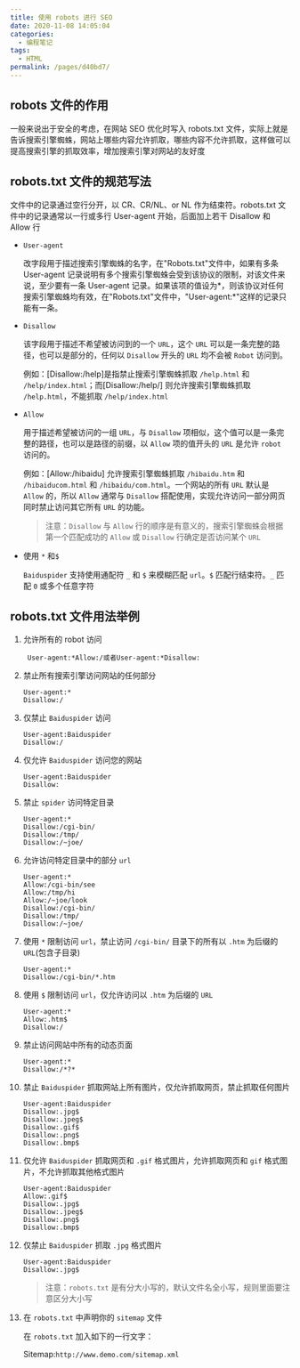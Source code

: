 ```yaml
---
title: 使用 robots 进行 SEO
date: 2020-11-08 14:05:04
categories:
  - 编程笔记
tags:
  - HTML
permalink: /pages/d40bd7/
---
```


## robots 文件的作用

一般来说出于安全的考虑，在网站 SEO 优化时写入 robots.txt 文件，实际上就是告诉搜索引擎蜘蛛，网站上哪些内容允许抓取，哪些内容不允许抓取，这样做可以提高搜索引擎的抓取效率，增加搜索引擎对网站的友好度

## robots.txt 文件的规范写法

文件中的记录通过空行分开，以 CR、CR/NL、or NL 作为结束符。robots.txt 文件中的记录通常以一行或多行 User-agent 开始，后面加上若干 Disallow 和 Allow 行

- `User-agent`

  改字段用于描述搜索引擎蜘蛛的名字，在"Robots.txt"文件中，如果有多条 User-agent 记录说明有多个搜索引擎蜘蛛会受到该协议的限制，对该文件来说，至少要有一条 User-agent 记录。如果该项的值设为*，则该协议对任何搜索引擎蜘蛛均有效，在"Robots.txt"文件中，"User-agent:*"这样的记录只能有一条。

- `Disallow`

  该字段用于描述不希望被访问到的一个 `URL`，这个 `URL` 可以是一条完整的路径，也可以是部分的，任何以 `Disallow` 开头的 `URL` 均不会被 `Robot` 访问到。

  例如：[Disallow:/help]是指禁止搜索引擎蜘蛛抓取 `/help.html` 和 `/help/index.html`；而[Disallow:/help/] 则允许搜索引擎蜘蛛抓取 `/help.html`，不能抓取 `/help/index.html`

- `Allow`

  用于描述希望被访问的一组 `URL`，与 `Disallow` 项相似，这个值可以是一条完整的路径，也可以是路径的前缀，以 `Allow` 项的值开头的 `URL` 是允许 `robot` 访问的。

  例如：[Allow:/hibaidu] 允许搜索引擎蜘蛛抓取 `/hibaidu.htm` 和 `/hibaiducom.html` 和 `/hibaidu/com.html`。一个网站的所有 `URL` 默认是 `Allow` 的，所以 `Allow` 通常与 `Disallow` 搭配使用，实现允许访问一部分网页同时禁止访问其它所有 `URL` 的功能。

  > 注意：`Disallow` 与 `Allow` 行的顺序是有意义的，搜索引擎蜘蛛会根据第一个匹配成功的 `Allow` 或 `Disallow` 行确定是否访问某个 `URL`

- 使用 `*` 和`$`

  `Baiduspider` 支持使用通配符 `_` 和 `$` 来模糊匹配 `url`。`$` 匹配行结束符。`_` 匹配 `0` 或多个任意字符

## robots.txt 文件用法举例

1. 允许所有的 robot 访问

   ```text
    User-agent:*Allow:/或者User-agent:*Disallow:
   ```

2. 禁止所有搜索引擎访问网站的任何部分

   ```text
   User-agent:*
   Disallow:/
   ```

3. 仅禁止 `Baiduspider` 访问

   ```text
   User-agent:Baiduspider
   Disallow:/
   ```

4. 仅允许 `Baiduspider` 访问您的网站

   ```text
   User-agent:Baiduspider
   Disallow:
   ```

5. 禁止 `spider` 访问特定目录

   ```text
   User-agent:*
   Disallow:/cgi-bin/
   Disallow:/tmp/
   Disallow:/~joe/
   ```

6. 允许访问特定目录中的部分 `url`

   ```text
   User-agent:*
   Allow:/cgi-bin/see
   Allow:/tmp/hi
   Allow:/~joe/look
   Disallow:/cgi-bin/
   Disallow:/tmp/
   Disallow:/~joe/
   ```

7. 使用 `*` 限制访问 `url`，禁止访问 `/cgi-bin/` 目录下的所有以 `.htm` 为后缀的 `URL`(包含子目录)

   ```text
   User-agent:*
   Disallow:/cgi-bin/*.htm
   ```

8. 使用 `$` 限制访问 `url`，仅允许访问以 `.htm` 为后缀的 `URL`

   ```text
   User-agent:*
   Allow:.htm$
   Disallow:/
   ```

9. 禁止访问网站中所有的动态页面

   ```text
   User-agent:*
   Disallow:/*?*
   ```

10. 禁止 `Baiduspider` 抓取网站上所有图片，仅允许抓取网页，禁止抓取任何图片

    ```text
    User-agent:Baiduspider
    Disallow:.jpg$
    Disallow:.jpeg$
    Disallow:.gif$
    Disallow:.png$
    Disallow:.bmp$
    ```

11. 仅允许 `Baiduspider` 抓取网页和 `.gif` 格式图片，允许抓取网页和 `gif` 格式图片，不允许抓取其他格式图片

    ```text
    User-agent:Baiduspider
    Allow:.gif$
    Disallow:.jpg$
    Disallow:.jpeg$
    Disallow:.png$
    Disallow:.bmp$
    ```

12. 仅禁止 `Baiduspider` 抓取 `.jpg` 格式图片

    ```text
    User-agent:Baiduspider
    Disallow:.jpg$
    ```

    > 注意：`robots.txt` 是有分大小写的，默认文件名全小写，规则里面要注意区分大小写

13. 在 `robots.txt` 中声明你的 `sitemap` 文件

    在 `robots.txt` 加入如下的一行文字：

    Sitemap:`http://www.demo.com/sitemap.xml`
